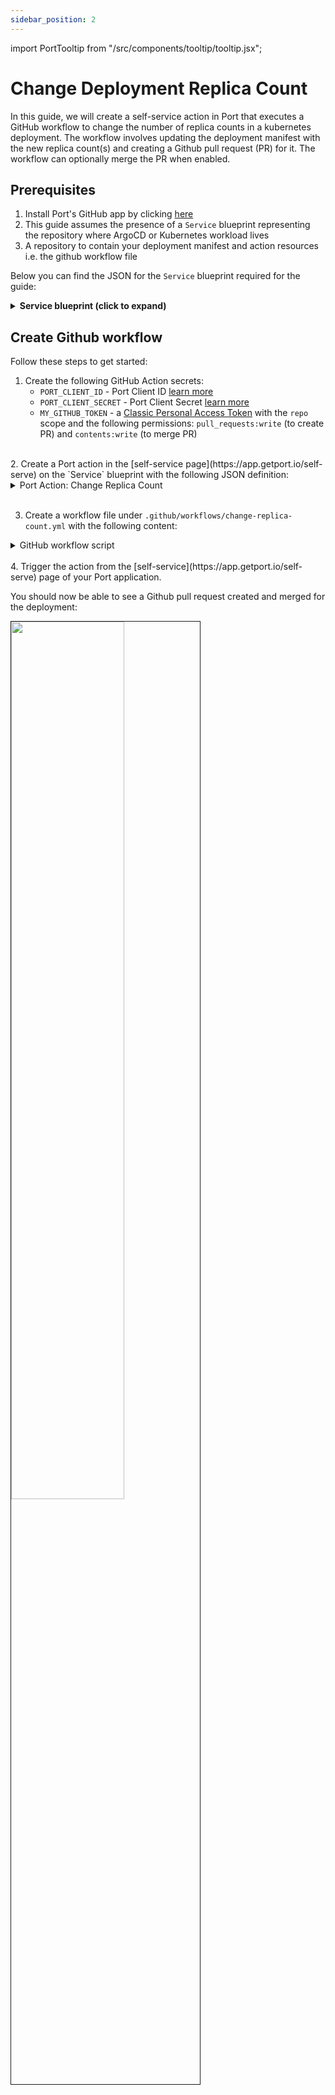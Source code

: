 ```yaml
---
sidebar_position: 2
---
```


import PortTooltip from "/src/components/tooltip/tooltip.jsx";

# Change Deployment Replica Count

In this guide, we will create a self-service action in Port that executes a GitHub workflow to change the number of replica counts in a kubernetes deployment. The workflow involves updating the deployment manifest with the new replica count(s) and creating a Github pull request (PR) for it. The workflow can optionally merge the PR when enabled.

## Prerequisites
1. Install Port's GitHub app by clicking [here](https://github.com/apps/getport-io/installations/new)
2. This guide assumes the presence of a `Service` blueprint representing the repository where ArgoCD or Kubernetes workload lives
3. A repository to contain your deployment manifest and action resources i.e. the github workflow file

Below you can find the JSON for the `Service` blueprint required for the guide:

<details>
<summary><b>Service blueprint (click to expand)</b></summary>

```json showLineNumbers
{
  "identifier": "service",
  "title": "Service",
  "icon": "Github",
  "schema": {
    "properties": {
      "readme": {
        "title": "README",
        "type": "string",
        "format": "markdown",
        "icon": "Book"
      },
      "url": {
        "title": "URL",
        "format": "url",
        "type": "string",
        "icon": "Link"
      },
      "language": {
        "icon": "Git",
        "type": "string",
        "title": "Language",
        "enum": [
          "GO",
          "Python",
          "Node",
          "React"
        ],
        "enumColors": {
          "GO": "red",
          "Python": "green",
          "Node": "blue",
          "React": "yellow"
        }
      },
      "slack": {
        "icon": "Slack",
        "type": "string",
        "title": "Slack",
        "format": "url"
      },
      "code_owners": {
        "title": "Code owners",
        "description": "This service's code owners",
        "type": "string",
        "icon": "TwoUsers"
      },
      "type": {
        "title": "Type",
        "description": "This service's type",
        "type": "string",
        "enum": [
          "Backend",
          "Frontend",
          "Library"
        ],
        "enumColors": {
          "Backend": "purple",
          "Frontend": "pink",
          "Library": "green"
        },
        "icon": "DefaultProperty"
      },
      "lifecycle": {
        "title": "Lifecycle",
        "type": "string",
        "enum": [
          "Production",
          "Experimental",
          "Deprecated"
        ],
        "enumColors": {
          "Production": "green",
          "Experimental": "yellow",
          "Deprecated": "red"
        },
        "icon": "DefaultProperty"
      },
      "locked_in_prod": {
        "icon": "DefaultProperty",
        "title": "Locked in Prod",
        "type": "boolean",
        "default": false
      },
      "locked_reason_prod": {
        "icon": "DefaultProperty",
        "title": "Locked Reason Prod",
        "type": "string"
      }
    },
    "required": []
  },
  "mirrorProperties": {},
  "calculationProperties": {},
  "aggregationProperties": {},
  "relations": {}
}
```
</details>

## Create Github workflow

Follow these steps to get started:

1. Create the following GitHub Action secrets:
    - `PORT_CLIENT_ID` - Port Client ID [learn more](/build-your-software-catalog/custom-integration/api/#get-api-token)
    - `PORT_CLIENT_SECRET` - Port Client Secret [learn more](/build-your-software-catalog/custom-integration/api/#get-api-token)
    - `MY_GITHUB_TOKEN` - a [Classic Personal Access Token](https://github.com/settings/tokens) with the `repo` scope and the following permissions: `pull_requests:write` (to create PR) and `contents:write` (to merge PR)

<br />
2. Create a Port action in the [self-service page](https://app.getport.io/self-serve) on the `Service` blueprint with the following JSON definition:

<details>

  <summary>Port Action: Change Replica Count</summary>
   :::tip
- `<GITHUB-ORG>` - your GitHub organization or user name.
- `<GITHUB-REPO-NAME>` - your GitHub repository name.
:::


```json showLineNumbers
{
  "identifier": "service_change_replica_count",
  "title": "Change Replica Count",
  "icon": "GithubActions",
  "trigger": {
    "type": "self-service",
    "operation": "DAY-2",
    "userInputs": {
      "properties": {
        "replica_count": {
          "icon": "DefaultProperty",
          "title": "Number of Replicas",
          "type": "number"
        },
        "auto_merge": {
          "title": "Auto Merge",
          "type": "boolean",
          "default": false,
          "description": "Whether the created PR should be merged or not"
        }
      },
      "required": [
        "replica_count"
      ],
      "order": [
        "replica_count",
        "auto_merge"
      ]
    },
    "blueprintIdentifier": "service"
  },
  "invocationMethod": {
    "type": "GITHUB",
    "org": "<GITHUB-ORG>",
    "repo": "<GITHUB-REPO-NAME>",
    "workflow": "change-replica-count.yaml",
    "workflowInputs": {
      "{{if (.inputs | has(\"ref\")) then \"ref\" else null end}}": "{{.inputs.\"ref\"}}",
      "{{if (.inputs | has(\"replica_count\")) then \"replica_count\" else null end}}": "{{.inputs.\"replica_count\"}}",
      "{{if (.inputs | has(\"auto_merge\")) then \"auto_merge\" else null end}}": "{{.inputs.\"auto_merge\"}}",
      "port_payload": {
        "action": "{{ .action.identifier[(\"service_\" | length):] }}",
        "resourceType": "run",
        "status": "TRIGGERED",
        "trigger": "{{ .trigger | {by, origin, at} }}",
        "context": {
          "entity": "{{.entity.identifier}}",
          "blueprint": "{{.action.blueprint}}",
          "runId": "{{.run.id}}"
        },
        "payload": {
          "entity": "{{ (if .entity == {} then null else .entity end) }}",
          "action": {
            "invocationMethod": {
              "type": "GITHUB",
              "org": "<GITHUB-ORG>",
              "repo": "<GITHUB-REPO-NAME>",
              "workflow": "change-replica-count.yaml",
              "omitUserInputs": false,
              "omitPayload": false,
              "reportWorkflowStatus": true
            },
            "trigger": "{{.trigger.operation}}"
          },
          "properties": {
            "{{if (.inputs | has(\"replica_count\")) then \"replica_count\" else null end}}": "{{.inputs.\"replica_count\"}}",
            "{{if (.inputs | has(\"auto_merge\")) then \"auto_merge\" else null end}}": "{{.inputs.\"auto_merge\"}}"
          },
          "censoredProperties": "{{.action.encryptedProperties}}"
        }
      }
    },
    "reportWorkflowStatus": true
  },
  "requiredApproval": false,
  "publish": true
}
```

</details>
<br />

3. Create a workflow file under `.github/workflows/change-replica-count.yml` with the following content:

<details>

<summary>GitHub workflow script</summary>

:::note Variable replacement
- `<DEPLOYMENT-MANIFEST-PATH>` - Path to the ArgoCD or K8s deployment manifest such as `app/deployment.yaml`.
- `<REPLICA-PROPERTY-PATH>` - Path to where the deployment replica count is specified in the deployment manifest such as `spec.replicas`.
:::

```yaml showLineNumbers title="change-replica-count.yml"
name: Change Replica Count

on:
  workflow_dispatch:
    inputs:
      replica_count:
        description: The new replica count for the deployment
        required: true
        type: string
      auto_merge:
        description: Whether the created PR should be merged automatically
        required: true
        type: boolean
      port_payload:
        required: true
        description: >-
          Port's payload, including details for who triggered the action and
          general context (blueprint, run id, etc...)
jobs:
  change-replica-count:
    runs-on: ubuntu-latest
    steps:
      - name: Inform execution of request to change replica count
        uses: port-labs/port-github-action@v1
        with:
          clientId: ${{ secrets.PORT_CLIENT_ID }}
          clientSecret: ${{ secrets.PORT_CLIENT_SECRET }}
          baseUrl: https://api.getport.io
          operation: PATCH_RUN
          runId: ${{fromJson(github.event.inputs.port_payload).context.runId}}
          logMessage: "About to change replica count in deployment manifest..."

      - uses: actions/checkout@v3
      - name: Create PR
        id: create-pr
        uses: fjogeleit/yaml-update-action@main
        with:
          valueFile: '<DEPLOYMENT-MANIFEST-PATH>'  ## replace value
          propertyPath: '<REPLICA-PROPERTY-PATH>' ## replace value
          value: "!!int '${{ fromJson(github.event.inputs.replica_count) }}'"  ## using the yaml tag (!!int 'X') to convert the string to int
          commitChange: true
          token: ${{ secrets.MY_GITHUB_TOKEN }}
          targetBranch: main
          masterBranchName: main
          createPR: true
          branch: deployment/${{ fromJson(github.event.inputs.port_payload).context.runId }}
          message: 'Update deployment replica to ${{ github.event.inputs.replica_count }}'
          
      - name: Inform Port about pull request creation status - Success
        if: steps.create-pr.outcome == 'success'
        uses: port-labs/port-github-action@v1
        with:
          clientId: ${{ secrets.PORT_CLIENT_ID }}
          clientSecret: ${{ secrets.PORT_CLIENT_SECRET }}
          baseUrl: https://api.getport.io
          operation: PATCH_RUN
          runId: ${{ fromJson(github.event.inputs.port_payload).context.runId }}
          logMessage: |
            'The creation of PR was successful: ${{fromJson(steps.create-pr.outputs.pull_request).html_url}}'
          link: '["${{fromJson(steps.create-pr.outputs.pull_request).html_url}}"]'
      
      - name: Inform Port about pull request creation status - Failure
        if: steps.create-pr.outcome != 'success'
        uses: port-labs/port-github-action@v1
        with:
          clientId: ${{ secrets.PORT_CLIENT_ID }}
          clientSecret: ${{ secrets.PORT_CLIENT_SECRET }}
          baseUrl: https://api.getport.io
          operation: PATCH_RUN
          runId: ${{ fromJson(github.event.inputs.port_payload).context.runId }}
          logMessage: |
            The creation of PR was not successful.
  
      - name: Merge Pull Request
        if: ${{ github.event.inputs.auto_merge == 'true' && steps.create-pr.outcome == 'success' }}
        env:
          GH_TOKEN: ${{ secrets.MY_GITHUB_TOKEN }}
          PR_URL: ${{ fromJson(steps.create-pr.outputs.pull_request).url }}
        run: |
          HTTP_STATUS=$(curl -s -o /dev/null -w "%{http_code}" \
            -X PUT \
            -H "Accept: application/vnd.github+json" \
            -H "Authorization: Bearer $GH_TOKEN" \
            "$PR_URL/merge")

          echo "HTTP Status: $HTTP_STATUS"

          if [ $HTTP_STATUS -eq 200 ]; then
            echo "Pull request merged successfully."
            echo "merge_status=successful" >> $GITHUB_ENV
          else
            echo "Failed to merge PR. HTTP Status: $HTTP_STATUS"
            echo "merge_status=unsuccessful" >> $GITHUB_ENV
          fi

      - name: Inform completion of replica update operation to Port
        if: ${{ github.event.inputs.auto_merge == 'true' }}
        uses: port-labs/port-github-action@v1
        with:
          clientId: ${{ secrets.PORT_CLIENT_ID }}
          clientSecret: ${{ secrets.PORT_CLIENT_SECRET }}
          baseUrl: https://api.getport.io
          operation: PATCH_RUN
          runId: ${{fromJson(github.event.inputs.port_payload).context.runId}}
          logMessage: 'Pull request merge was ${{ env.merge_status }}'

```

</details>
<br />
4. Trigger the action from the [self-service](https://app.getport.io/self-serve) page of your Port application.

You should now be able to see a Github pull request created and merged for the deployment:

<img src="/img/sync-data-to-catalog/deploymentReplicasMerged.png" border="1px" width="60%" />